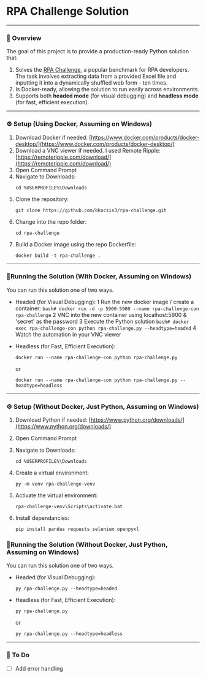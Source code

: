 # RPA Challenge Solution

---

### 📖 Overview
The goal of this project is to provide a production-ready Python solution that:

1. Solves the [RPA Challenge](https://rpachallenge.com), a popular benchmark for RPA developers. The task involves extracting data from a provided Excel file and inputting it into a dynamically shuffled web form - ten times.
2. Is Docker-ready, allowing the solution to run easily across environments.
3. Supports both **headed mode** (for visual debugging) and **headless mode** (for fast, efficient execution).

---

### ⚙️ Setup (Using Docker, Assuming on Windows)

1. Download Docker if needed: [https://www.docker.com/products/docker-desktop/](https://www.docker.com/products/docker-desktop/)
2. Download a VNC viewer if needed. I used Remote Ripple: [https://remoteripple.com/download/](https://remoteripple.com/download/)
4. Open Command Prompt
5. Navigate to Downloads:  
   ``` bash#
   cd %USERPROFILE%\Downloads
   ```
6. Clone the repository:
   ``` bash#
   git clone https://github.com/bkocsis3/rpa-challenge.git
   ```
7. Change into the repo folder:
   ``` bash#
   cd rpa-challenge
   ```
8. Build a Docker image using the repo Dockerfile:
   ``` bash#
   docker build -t rpa-challenge .
   ```
   
---

### 🏃Running the Solution (With Docker, Assuming on Windows)
You can run this solution one of two ways. 
- Headed (for Visual Debugging):
   1 Run the new docker image / create a container:
      ``` bash#
      docker run -d -p 5900:5900 --name rpa-challenge-con rpa-challenge
      ```
   2 VNC into the new container using localhost:5900 & 'secret' as the password
   3 Execute the Python solution
      ``` bash#
      docker exec rpa-challenge-con python rpa-challenge.py --headtype=headed
      ```
   4 Watch the automation in your VNC viewer
   
- Headless (for Fast, Efficient Execution):
    ``` bash#
   docker run --name rpa-challenge-con python rpa-challenge.py
   ```
   or
   ``` bash#
   docker run --name rpa-challenge-con python rpa-challenge.py --headtype=headless
   ```

---

### ⚙️ Setup (Without Docker, Just Python, Assuming on Windows)

1. Download Python if needed: [https://www.python.org/downloads/](https://www.python.org/downloads/)
2. Open Command Prompt
3. Navigate to Downloads:  
   ``` bash#
   cd %USERPROFILE%\Downloads
   ```

6. Create a virtual environment:
   ``` bash#
   py -m venv rpa-challenge-venv
   ```
7. Activate the virtual environment:
   ``` bash#
   rpa-challenge-venv\Scripts\activate.bat
   ```
8. Install dependancies:
   ``` bash#
   pip install pandas requests selenium openpyxl
   ```

### 🏃Running the Solution (Without Docker, Just Python, Assuming on Windows)
You can run this solution one of two ways. 
- Headed (for Visual Debugging):
   ``` bash#
   py rpa-challenge.py --headtype=headed
   ```
- Headless (for Fast, Efficient Execution):
    ``` bash#
   py rpa-challenge.py
   ```
   or
   ``` bash#
   py rpa-challenge.py --headtype=headless
   ```

---

### 🧠 To Do
- [ ] Add error handling

